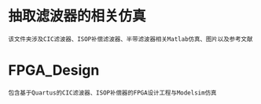 # 抽取滤波器的相关仿真
	该文件夹涉及CIC滤波器、ISOP补偿滤波器、半带滤波器相关Matlab仿真、图片以及参考文献
# FPGA_Design 
	包含基于Quartus的CIC滤波器、ISOP补偿器的FPGA设计工程与Modelsim仿真

 
